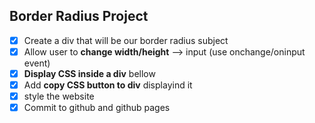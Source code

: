 ## Border Radius Project

- [x] Create a div that will be our border radius subject
- [x] Allow user to **change width/height** --> input (use onchange/oninput event)
- [x] **Display CSS inside a div** bellow
- [x] Add **copy CSS button to div** displayind it
- [x] style the website
- [x] Commit to github and github pages
